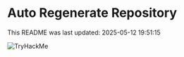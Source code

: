 # Auto Regenerate Repository

This README was last updated: 2025-05-12 19:51:15

 ![TryHackMe](https://tryhackme.com/badge/533634)